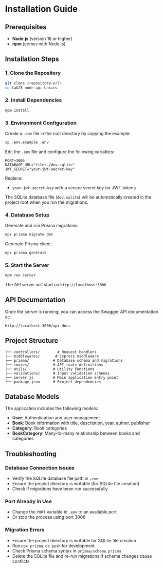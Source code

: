# Installation Guide

## Prerequisites

- **Node.js** (version 18 or higher)
- **npm** (comes with Node.js)

## Installation Steps

### 1. Clone the Repository
```bash
git clone <repository-url>
cd tak23-node-api-basics
```

### 2. Install Dependencies
```bash
npm install
```

### 3. Environment Configuration
Create a `.env` file in the root directory by copying the example:
```bash
cp .env.example .env
```

Edit the `.env` file and configure the following variables:
```env
PORT=3006
DATABASE_URL="file:./dev.sqlite"
JWT_SECRET="your-jwt-secret-key"
```

Replace:
- `your-jwt-secret-key` with a secure secret key for JWT tokens

The SQLite database file (`dev.sqlite`) will be automatically created in the project root when you run the migrations.

### 4. Database Setup
Generate and run Prisma migrations:
```bash
npx prisma migrate dev
```

Generate Prisma client:
```bash
npx prisma generate
```

### 5. Start the Server
```bash
npm run server
```

The API server will start on `http://localhost:3006`

## API Documentation

Once the server is running, you can access the Swagger API documentation at:
```
http://localhost:3006/api-docs
```

## Project Structure

```
├── controllers/        # Request handlers
├── middlewares/       # Express middleware
├── prisma/           # Database schema and migrations
├── routes/           # API route definitions
├── utils/            # Utility functions
├── validations/      # Input validation schemas
├── server.js         # Main application entry point
└── package.json      # Project dependencies
```

## Database Models

The application includes the following models:
- **User**: Authentication and user management
- **Book**: Book information with title, description, year, author, publisher
- **Category**: Book categories
- **BookCategory**: Many-to-many relationship between books and categories

## Troubleshooting

### Database Connection Issues
- Verify the SQLite database file path in `.env`
- Ensure the project directory is writable (for SQLite file creation)
- Check if migrations have been run successfully

### Port Already in Use
- Change the `PORT` variable in `.env` to an available port
- Or stop the process using port 3006

### Migration Errors
- Ensure the project directory is writable for SQLite file creation
- Run `npx prisma db push` for development
- Check Prisma schema syntax in `prisma/schema.prisma`
- Delete the SQLite file and re-run migrations if schema changes cause conflicts